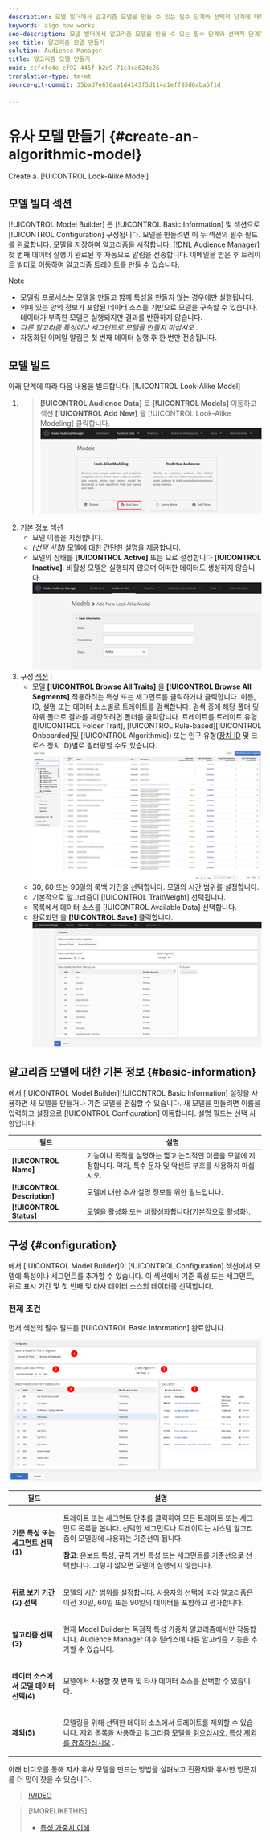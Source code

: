 ```yaml
---
description: 모델 빌더에서 알고리즘 모델을 만들 수 있는 필수 단계와 선택적 단계에 대해 설명합니다.
keywords: algo how works
seo-description: 모델 빌더에서 알고리즘 모델을 만들 수 있는 필수 단계와 선택적 단계에 대해 설명합니다.
seo-title: 알고리즘 모델 만들기
solution: Audience Manager
title: 알고리즘 모델 만들기
uuid: ccf4fc4e-cf92-445f-b2d9-71c3ca624e26
translation-type: tm+mt
source-git-commit: 35bad7e676aa1d4143f5d114a1eff85d6aba5f1d

---
```



# 유사 모델 만들기 {#create-an-algorithmic-model}

Create a. [!UICONTROL Look-Alike Model]

## 모델 빌더 섹션

[!UICONTROL Model Builder] 은 [!UICONTROL Basic Information] 및 섹션으로 [!UICONTROL Configuration] 구성됩니다. 모델을 만들려면 이 두 섹션의 필수 필드를 완료합니다. 모델을 저장하여 알고리즘을 시작합니다. [!DNL Audience Manager] 첫 번째 데이터 실행이 완료된 후 자동으로 알림을 전송합니다. 이메일을 받은 후 트레이트 빌더로 이동하여 알고리즘 [트레이트를](../../features/traits/about-trait-builder.md) 만들 수 있습니다.

>[!NOTE]
>
>* 모델링 프로세스는 모델을 만들고 함께 특성을 만들지 않는 경우에만 실행됩니다.
>* 의미 있는 양의 정보가 포함된 데이터 소스를 기반으로 모델을 구축할 수 있습니다. 데이터가 부족한 모델은 실행되지만 결과를 반환하지 않습니다.
>* *다른 알고리즘 특성이나 세그먼트로 모델을 만들지 마십시오* .
>* 자동화된 이메일 알림은 첫 번째 데이터 실행 후 한 번만 전송됩니다.


## 모델 빌드

아래 단계에 따라 다음 내용을 빌드합니다. [!UICONTROL Look-Alike Model]

1. > **[!UICONTROL Audience Data]** 로 **[!UICONTROL Models]** 이동하고 섹션 **[!UICONTROL Add New]** 을 [!UICONTROL Look-Alike Modeling] 클릭합니다.
   ![유사 추가](assets/look-alike-add.png)
1. 기본 [정보](../../features/algorithmic-models/create-model.md#basic-information) 섹션
   * 모델 이름을 지정합니다.
   * *(선택 사항)* 모델에 대한 간단한 설명을 제공합니다.
   * 모델의 상태를 **[!UICONTROL Active]** 또는 으로 설정합니다 **[!UICONTROL Inactive]**. 비활성 모델은 실행되지 않으며 어떠한 데이터도 생성하지 않습니다.
      ![유사한 기본](assets/look-alike-basic.png)
1. 구성 [섹션](../../features/algorithmic-models/create-model.md#configuration) :
   * 모델 **[!UICONTROL Browse All Traits]** 을 **[!UICONTROL Browse All Segments]** 적용하려는 특성 또는 세그먼트를 클릭하거나 클릭합니다. 이름, ID, 설명 또는 데이터 소스별로 트레이트를 검색합니다. 검색 중에 해당 폴더 및 하위 폴더로 결과를 제한하려면 폴더를 클릭합니다. 트레이트를 트레이트 유형([!UICONTROL Folder Trait], [!UICONTROL Rule-based][!UICONTROL Onboarded]및 [!UICONTROL Algorithmic]) 또는 인구 유형([장치 ID](../../reference/ids-in-aam.md) 및 [](../../reference/ids-in-aam.md)크로스 장치 ID)별로 필터링할 수도 있습니다.
      ![browse traits](assets/browse-traits.png)
   * 30, 60 또는 90일의 룩백 기간을 선택합니다. 모델의 시간 범위를 설정합니다.
   * 기본적으로 알고리즘이 [!UICONTROL TraitWeight] 선택됩니다.
   * 목록에서 데이터 소스를 [!UICONTROL Available Data] 선택합니다.
   * 완료되면 을 **[!UICONTROL Save]** 클릭합니다.
      ![유사 구성](assets/look-alike-configuration.png)

## 알고리즘 모델에 대한 기본 정보 {#basic-information}

<!-- r_model_basic.xml -->

에서 [!UICONTROL Model Builder][!UICONTROL Basic Information] 설정을 사용하면 새 모델을 만들거나 기존 모델을 편집할 수 있습니다. 새 모델을 만들려면 이름을 입력하고 설정으로 [!UICONTROL Configuration] 이동합니다. 설명 필드는 선택 사항입니다.

| 필드 | 설명 |
|---|---|
| **[!UICONTROL Name]** | 기능이나 목적을 설명하는 짧고 논리적인 이름을 모델에 지정합니다. 약자, 특수 문자 및 악센트 부호를 사용하지 마십시오. |
| **[!UICONTROL Description]** | 모델에 대한 추가 설명 정보를 위한 필드입니다. |
| **[!UICONTROL Status]** | 모델을 활성화 또는 비활성화합니다(기본적으로 활성화). |

## 구성 {#configuration}

에서 [!UICONTROL Model Builder]이 [!UICONTROL Configuration] 섹션에서 모델에 특성이나 세그먼트를 추가할 수 있습니다. 이 섹션에서 기준 특성 또는 세그먼트, 뒤로 표시 기간 및 첫 번째 및 타사 데이터 소스의 데이터를 선택합니다.

<!-- r_model_configuration.xml -->

### 전제 조건

먼저 섹션의 필수 필드를 [!UICONTROL Basic Information] 완료합니다.

![](assets/lam_exclude_traits_numbered.png)

<table id="table_7A6BE5E5498D4776A30323B743954150"> 
 <thead> 
  <tr> 
   <th colname="col1" class="entry"> 필드 </th> 
   <th colname="col2" class="entry"> 설명 </th> 
  </tr> 
 </thead>
 <tbody> 
  <tr> 
   <td colname="col1"> <p><b>기준 특성 또는 세그먼트 선택(1)</b> </p> </td> 
   <td colname="col2"> <p>트레이트 또는 세그먼트 단추를 클릭하여 모든 트레이트 또는 세그먼트 목록을 봅니다. 선택한 세그먼트나 트레이트는 시스템 알고리즘이 모델링에 사용하는 기준선이 됩니다. </p> <p> <p><b>참고</b>:  온보드 특성, 규칙 기반 특성 또는 세그먼트를 기준선으로 선택합니다. 그렇지 않으면 모델이 실행되지 않습니다. </p> </p> </td> 
  </tr> 
  <tr> 
   <td colname="col1"> <p><b>뒤로 보기 기간(2) 선택</b> </p> </td> 
   <td colname="col2"> <p>모델의 시간 범위를 설정합니다. 사용자의 선택에 따라 알고리즘은 이전 30일, 60일 또는 90일의 데이터를 포함하고 평가합니다. </p> </td> 
  </tr> 
  <tr> 
   <td colname="col1"> <p><b>알고리즘 선택(3)</b> </p> </td> 
   <td colname="col2"> <p>현재 Model Builder는 독점적 특성 가중치 <span class="keyword"></span> 알고리즘에서만 작동합니다. <span class="keyword"> Audience Manager</span> 이후 릴리스에 다른 알고리즘 기능을 추가할 수 있습니다. </p> </td>
  </tr>
  <tr> 
   <td colname="col1"> <p><b>데이터 소스에서 모델 데이터 선택(4)</b> </p> </td> 
   <td colname="col2"> <p>모델에서 사용할 첫 번째 및 타사 데이터 소스를 선택할 수 있습니다. </p> </td>
  </tr> 
  <tr> 
   <td colname="col1"> <p><b>제외(5)</b> </p> </td> 
   <td colname="col2"> <p>모델링을 위해 선택한 데이터 소스에서 트레이트를 제외할 수 있습니다. 제외 <span class="wintitle"> 목록을</span> 사용하고 알고리즘 <a href="../../features/algorithmic-models/trait-exclusion-algo-models.md"> 모델을 읽으십시오. 특성 제외를 참조하십시오</a> . </p> </td>
  </tr> 
 </tbody>
</table>

아래 비디오를 통해 자사 유사 모델을 만드는 방법을 살펴보고 전환자와 유사한 방문자를 더 많이 찾을 수 있습니다.

>[!VIDEO](https://video.tv.adobe.com/v/23504/)

>[!MORELIKETHIS]
>
>* [특성 가중치 이해](../../features/algorithmic-models/understanding-models.md#understanding-traitweight)

